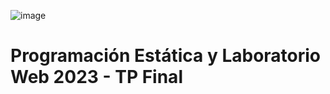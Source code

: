 ![image](https://github.com/thadek/pelw_tpfinal/assets/79814537/b1d09dac-48f2-4b68-958b-9d9250007740)
# Programación Estática y Laboratorio Web 2023 - TP Final


